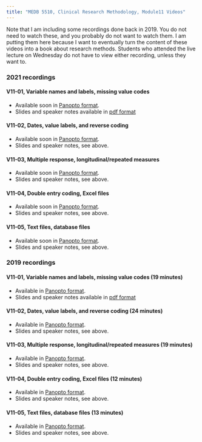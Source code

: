 ```yaml
---
title: "MEDB 5510, Clinical Research Methodology, Module11 Videos"
---
```


Note that I am including some recordings done back in 2019. You do not need to watch these, and you probably do not want to watch them. I am putting them here because I want to eventually turn the content of these videos into a book about research methods. Students who attended the live lecture on Wednesday do not have to view either recording, unless they want to.

### 2021 recordings

#### V11-01, Variable names and labels, missing value codes

+ Available soon in [Panopto format][u1101].
+ Slides and speaker notes available in [pdf format][g1101]

#### V11-02, Dates, value labels, and reverse coding

+ Available soon in [Panopto format][u1102].
+ Slides and speaker notes, see above.

#### V11-03, Multiple response, longitudinal/repeated measures

+ Available soon in [Panopto format][u1103].
+ Slides and speaker notes, see above.

#### V11-04, Double entry coding, Excel files

+ Available soon in [Panopto format][u1104].
+ Slides and speaker notes, see above.

#### V11-05, Text files, database files

+ Available soon in [Panopto format][u1105].
+ Slides and speaker notes, see above.

### 2019 recordings

#### V11-01, Variable names and labels, missing value codes (19 minutes)

+ Available in [Panopto format][u1101].
+ Slides and speaker notes available in [pdf format][g1101]

#### V11-02, Dates, value labels, and reverse coding (24 minutes)

+ Available in [Panopto format][u1102].
+ Slides and speaker notes, see above.

#### V11-03, Multiple response, longitudinal/repeated measures (19 minutes)

+ Available in [Panopto format][u1103].
+ Slides and speaker notes, see above.

#### V11-04, Double entry coding, Excel files (12 minutes)

+ Available in [Panopto format][u1104].
+ Slides and speaker notes, see above.

#### V11-05, Text files, database files (13 minutes)

+ Available in [Panopto format][u1105].
+ Slides and speaker notes, see above.

[g1101]: https://github.com/pmean/classes/blob/master/clinical-research-methodology/results/video11-slides-and-speaker-notes.pdf

[u1101]: https://umkc.hosted.panopto.com/Panopto/Pages/Viewer.aspx?id=7cd452c1-b7cc-4b42-9fc2-aa2a016b5e42
[u1102]: https://umkc.hosted.panopto.com/Panopto/Pages/Viewer.aspx?id=8cfce9d6-ebac-422f-be3c-aa2a0172caa5
[u1103]: https://umkc.hosted.panopto.com/Panopto/Pages/Viewer.aspx?id=9620b59f-0b09-45e4-8278-aa2a017bb543
[u1104]: https://umkc.hosted.panopto.com/Panopto/Pages/Viewer.aspx?id=74ac0ec7-371f-49c3-b483-aa2a0182af75
[u1105]: https://umkc.hosted.panopto.com/Panopto/Pages/Viewer.aspx?id=066d10f3-4f33-4788-9f83-aa2a018718c9

[u1101]: https://umkc.hosted.panopto.com/Panopto/Pages/Viewer.aspx?id=7cd452c1-b7cc-4b42-9fc2-aa2a016b5e42
[u1102]: https://umkc.hosted.panopto.com/Panopto/Pages/Viewer.aspx?id=7cd452c1-b7cc-4b42-9fc2-aa2a016b5e42
[u1103]: https://umkc.hosted.panopto.com/Panopto/Pages/Viewer.aspx?id=7cd452c1-b7cc-4b42-9fc2-aa2a016b5e42
[u1104]: https://umkc.hosted.panopto.com/Panopto/Pages/Viewer.aspx?id=7cd452c1-b7cc-4b42-9fc2-aa2a016b5e42
[u1105]: https://umkc.hosted.panopto.com/Panopto/Pages/Viewer.aspx?id=7cd452c1-b7cc-4b42-9fc2-aa2a016b5e42
